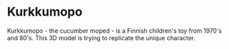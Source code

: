 # Kurkkumopo

Kurkkumopo - the cucumber moped - is a Finnish children's toy from 1970's and 80's. This 3D model is trying to replicate the unique character.
